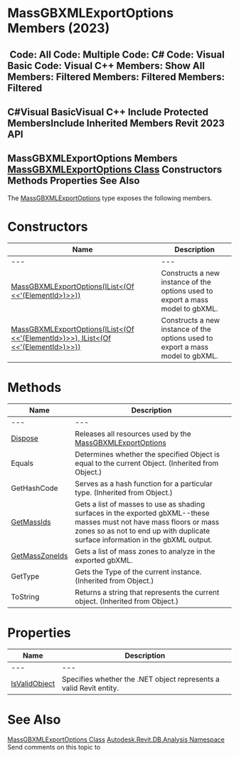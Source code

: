 # MassGBXMLExportOptions Members (2023)

﻿
 Code: All Code: Multiple Code: C# Code: Visual Basic Code: Visual C++  Members: Show All Members: Filtered Members: Filtered Members: Filtered   
---  
C#Visual BasicVisual C++
Include Protected MembersInclude Inherited Members
Revit 2023 API  
---  
MassGBXMLExportOptions Members  
[MassGBXMLExportOptions Class](ac0f3089-3aa2-7dbd-511f-07c4a491df19.md "MassGBXMLExportOptions Class") Constructors Methods Properties See Also  
---  
The [MassGBXMLExportOptions](ac0f3089-3aa2-7dbd-511f-07c4a491df19.md "MassGBXMLExportOptions Class") type exposes the following members.
# Constructors
| Name | Description |
| --- | --- |
| --- | --- | --- |
| [MassGBXMLExportOptions(IList<(Of <<'(ElementId>)>>))](29f36c01-22a2-13d4-c6b6-04978ff633b8.md "MassGBXMLExportOptions Constructor \(IList\(ElementId\)\)") | Constructs a new instance of the options used to export a mass model to gbXML. |
| [MassGBXMLExportOptions(IList<(Of <<'(ElementId>)>>), IList<(Of <<'(ElementId>)>>))](cc898b93-c934-c233-a091-7ad1e2f6e98f.md "MassGBXMLExportOptions Constructor \(IList\(ElementId\), IList\(ElementId\)\)") | Constructs a new instance of the options used to export a mass model to gbXML. |

# Methods
| Name | Description |
| --- | --- |
| --- | --- | --- |
| [Dispose](cdaab5f0-ef7c-f685-48a1-0a04009fc5d3.md "Dispose Method") | Releases all resources used by the [MassGBXMLExportOptions](ac0f3089-3aa2-7dbd-511f-07c4a491df19.md "MassGBXMLExportOptions Class") |
| Equals | Determines whether the specified Object is equal to the current Object. (Inherited from Object.) |
| GetHashCode | Serves as a hash function for a particular type.  (Inherited from Object.) |
| [GetMassIds](c3b38f22-e164-cce3-7f4e-7be90b46bbd7.md "GetMassIds Method") | Gets a list of masses to use as shading surfaces in the exported gbXML--these masses must not have mass floors or mass zones so as not to end up with duplicate surface information in the gbXML output. |
| [GetMassZoneIds](3f622a7f-5416-1e03-45a8-ce7647f89757.md "GetMassZoneIds Method") | Gets a list of mass zones to analyze in the exported gbXML. |
| GetType | Gets the Type of the current instance. (Inherited from Object.) |
| ToString | Returns a string that represents the current object. (Inherited from Object.) |

# Properties
| Name | Description |
| --- | --- |
| --- | --- | --- |
| [IsValidObject](a904f8c2-01c4-d626-5aaa-daa73b80de4e.md "IsValidObject Property") | Specifies whether the .NET object represents a valid Revit entity. |

# See Also
[MassGBXMLExportOptions Class](ac0f3089-3aa2-7dbd-511f-07c4a491df19.md "MassGBXMLExportOptions Class")
[Autodesk.Revit.DB.Analysis Namespace](958e2e12-587d-f188-5d7b-f13d7dbfdf48.md "Autodesk.Revit.DB.Analysis Namespace")
Send comments on this topic to 